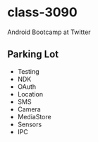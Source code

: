 class-3090
==========

Android Bootcamp at Twitter

Parking Lot
-----------

* Testing
* NDK
* OAuth
* Location
* SMS
* Camera
* MediaStore
* Sensors
* IPC
